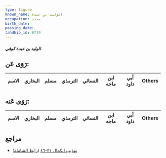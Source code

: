```yaml
---
type: figure
known_name: الوليد بن عبدة
occupation: محدث
birth_date:
passing_date:
tahdhib_id: 6719
---
```

##### الوليد بن عبدة كوفي

## رَوَى عَن:
| الاسم | البخاري | مسلم | الترمذي | النسائي | ابن ماجه | أبي داود | Others |
| ----- | ------- | ---- | ------- | ------- | -------- | -------- | ------ |
## رَوَى عَنه:
| الاسم | البخاري | مسلم | الترمذي | النسائي | ابن ماجه | أبي داود | Others |
| ----- | ------- | ---- | ------- | ------- | -------- | -------- | ------ |
## مراجع
- [تهذيب الكمال ٣١-٤٦](obsidian://open?vault=Tahdhib-al-Kamal&file=Figures/٦٧١٩-الوليد%20بن%20عبدة%20كوفي) ([رابط الشاملة](https://shamela.ws/book/3722/16594))